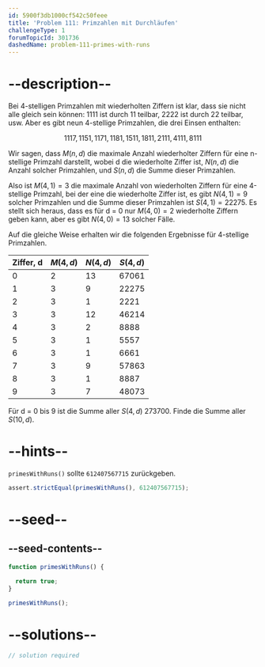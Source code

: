 ```yaml
---
id: 5900f3db1000cf542c50feee
title: 'Problem 111: Primzahlen mit Durchläufen'
challengeType: 1
forumTopicId: 301736
dashedName: problem-111-primes-with-runs
---
```


# --description--

Bei 4-stelligen Primzahlen mit wiederholten Ziffern ist klar, dass sie nicht alle gleich sein können: 1111 ist durch 11 teilbar, 2222 ist durch 22 teilbar, usw. Aber es gibt neun 4-stellige Primzahlen, die drei Einsen enthalten:

$$1117, 1151, 1171, 1181, 1511, 1811, 2111, 4111, 8111$$

Wir sagen, dass $M(n, d)$ die maximale Anzahl wiederholter Ziffern für eine n-stellige Primzahl darstellt, wobei d die wiederholte Ziffer ist, $N(n, d)$ die Anzahl solcher Primzahlen, und $S(n, d)$ die Summe dieser Primzahlen.

Also ist $M(4, 1) = 3$ die maximale Anzahl von wiederholten Ziffern für eine 4-stellige Primzahl, bei der eine die wiederholte Ziffer ist, es gibt $N(4, 1) = 9$ solcher Primzahlen und die Summe dieser Primzahlen ist $S(4, 1) = 22275$. Es stellt sich heraus, dass es für d = 0 nur $M(4, 0) = 2$ wiederholte Ziffern geben kann, aber es gibt $N(4, 0) = 13$ solcher Fälle.

Auf die gleiche Weise erhalten wir die folgenden Ergebnisse für 4-stellige Primzahlen.

| Ziffer, d | $M(4, d)$ | $N(4, d)$ | $S(4, d)$ |
| --------- | --------- | --------- | --------- |
| 0         | 2         | 13        | 67061     |
| 1         | 3         | 9         | 22275     |
| 2         | 3         | 1         | 2221      |
| 3         | 3         | 12        | 46214     |
| 4         | 3         | 2         | 8888      |
| 5         | 3         | 1         | 5557      |
| 6         | 3         | 1         | 6661      |
| 7         | 3         | 9         | 57863     |
| 8         | 3         | 1         | 8887      |
| 9         | 3         | 7         | 48073     |

Für d = 0 bis 9 ist die Summe aller $S(4, d)$ 273700. Finde die Summe aller $S(10, d)$.

# --hints--

`primesWithRuns()` sollte `612407567715` zurückgeben.

```js
assert.strictEqual(primesWithRuns(), 612407567715);
```

# --seed--

## --seed-contents--

```js
function primesWithRuns() {

  return true;
}

primesWithRuns();
```

# --solutions--

```js
// solution required
```
